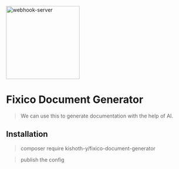 <img src="https://fixico-assets.imgix.net/logo/green.svg" alt="webhook-server" width="200"/>

# Fixico Document Generator

>We can use this to generate documentation with the help of AI.

## Installation

> composer require kishoth-y/fixico-document-generator

> publish the config
